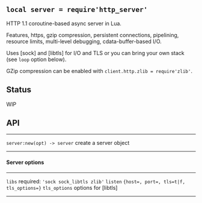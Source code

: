 
## `local server = require'http_server'`

HTTP 1.1 coroutine-based async server in Lua.

Features, https, gzip compression, persistent connections, pipelining,
resource limits, multi-level debugging, cdata-buffer-based I/O.

Uses [sock] and [libtls] for I/O and TLS or you can bring your own stack
(see `loop` option below).

GZip compression can be enabled with `client.http.zlib = require'zlib'`.

## Status

<warn>WIP<warn>

## API

--------------------------------- --------------------------------------------
`server:new(opt) -> server`       create a server object
--------------------------------- --------------------------------------------

#### Server options

--------------------------------- --------------------------------------------
`libs`                            required: `'sock sock_libtls zlib'`
`listen`                          `{host=, port=, tls=t|f, tls_options=}`
`tls_options`                     options for [libtls]
--------------------------------- --------------------------------------------
